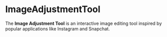 # ImageAdjustmentTool
The **Image Adjustment Tool** is an interactive image editing tool inspired by popular applications like Instagram and Snapchat.
